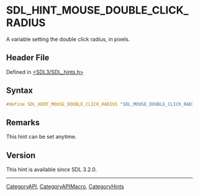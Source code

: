 # SDL_HINT_MOUSE_DOUBLE_CLICK_RADIUS

A variable setting the double click radius, in pixels.

## Header File

Defined in [<SDL3/SDL_hints.h>](https://github.com/libsdl-org/SDL/blob/main/include/SDL3/SDL_hints.h)

## Syntax

```c
#define SDL_HINT_MOUSE_DOUBLE_CLICK_RADIUS "SDL_MOUSE_DOUBLE_CLICK_RADIUS"
```

## Remarks

This hint can be set anytime.

## Version

This hint is available since SDL 3.2.0.

----
[CategoryAPI](CategoryAPI), [CategoryAPIMacro](CategoryAPIMacro), [CategoryHints](CategoryHints)

